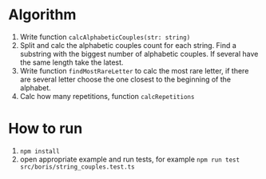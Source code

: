 # Algorithm

1. Write function `calcAlphabeticCouples(str: string)`
2. Split and calc the alphabetic couples count for each string. Find a substring with the biggest number of alphabetic couples. If several have the same length take the latest.
6. Write function `findMostRareLetter` to calc the most rare letter, if there are several letter choose the one closest to the beginning of the alphabet.
7. Calc how many repetitions, function `calcRepetitions`

# How to run 

1. `npm install`
2. open appropriate example and run tests, for example `npm run test src/boris/string_couples.test.ts`
